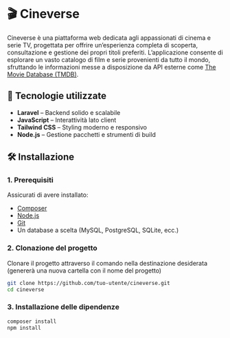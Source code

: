 # 🎬 Cineverse

Cineverse è una piattaforma web dedicata agli appassionati di cinema e serie TV, progettata per offrire un’esperienza completa di scoperta, consultazione e gestione dei propri titoli preferiti. L’applicazione consente di esplorare un vasto catalogo di film e serie provenienti da tutto il mondo, sfruttando le informazioni messe a disposizione da API esterne come [The Movie Database (TMDB)](https://www.themoviedb.org/).

## 🚀 Tecnologie utilizzate

- **Laravel** – Backend solido e scalabile  
- **JavaScript** – Interattività lato client  
- **Tailwind CSS** – Styling moderno e responsivo  
- **Node.js** – Gestione pacchetti e strumenti di build

## 🛠️ Installazione

### 1. Prerequisiti

Assicurati di avere installato:

- [Composer](https://getcomposer.org/)
- [Node.js](https://nodejs.org/)
- [Git](https://git-scm.com/)
- Un database a scelta (MySQL, PostgreSQL, SQLite, ecc.)

### 2. Clonazione del progetto

Clonare il progetto attraverso il comando nella destinazione desiderata (genererà una nuova cartella con il nome del progetto)

```bash
git clone https://github.com/tuo-utente/cineverse.git
cd cineverse
```

### 3. Installazione delle dipendenze

```bash
composer install
npm install
```

